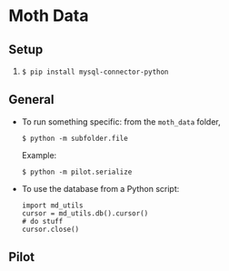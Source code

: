 # Moth Data

## Setup

1. `$ pip install mysql-connector-python`

## General

- To run something specific: from the `moth_data` folder,  
	```
	$ python -m subfolder.file
	```  
	Example:  
	```
	$ python -m pilot.serialize
	```
- To use the database from a Python script:

	```
	import md_utils
	cursor = md_utils.db().cursor()
	# do stuff
	cursor.close()
	```

## Pilot

